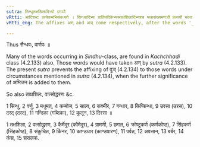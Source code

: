```yaml
---
sutra: सिन्धुतक्षशिलादिभ्यो ऽणञौ
vRtti: आदिशब्दः प्रत्येकमभिसंबध्यते । सिन्ध्वादिभ्यः प्रातिपदिकेभ्यस्तक्षशिलादिभ्यश्च यथासंख्यमणञौ प्रत्ययौ भवतः सोस्याभिजन इत्येतस्मिन्विषये ॥
vRtti_eng: The affixes अण् and अञ् come respectively, after the words '_Sindhu_' &c and '_Takshasila_' &c in the sense of 'this is his native-land'.

---
```

Thus सैन्धवः, वार्णवः ॥

Many of the words occurring in _Sindhu_-class, are found in _Kachchhadi_ class (4.2.133) also. Those words would have taken अण् by _sutra_ (4.2.133). The present _sutra_ prevents the affixing of वुञ् (4.2.134) to those words under circumstances mentioned in _sutra_ (4.2.134), when the further significance of अभिजन is added to them.

So also ताक्षशिलः, वात्सोद्धरणः &c.

1 सिन्धु, 2 वर्णु, 3 मधुमत्, 4 कम्बोज, 5 साल्व, 6 कश्मीर, 7 गन्धार, 8 किष्किन्धा, 9 उरसा (उरस), 10 दरद् (दरद), 11 गन्दिका (गब्दिका), 12 कुलून, 13 दिरसा ॥

1 तक्षशिला, 2 वत्सोद्धरण, 3 कैर्मेदुर (कौमेदुर), 4 ग्रामणी, 5 छगल, 6 क्रोष्टुकर्ण (कर्णकोष्ठ), 7 सिंहकर्ण (सिंहकोष्ठ), 8 संकुचित, 9 किंनर, 10 काण्डधार (काण्डवारण), 11 पर्वत, 12 अवसान, 13 बर्बर, 14 कंस, 15 सरालक.